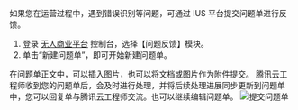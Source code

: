 ﻿如果您在运营过程中，遇到错误识别等问题，可通过 IUS 平台提交问题单进行反馈。
1. 登录 [无人商业平台]() 控制台，选择【问题反馈】模块。
2. 单击“新建问题单”，即可开始新建问题单。
 
在问题单正文中，可以插入图片，也可以将文档或图片作为附件提交。
腾讯云工程师收到您的问题单后，会及时进行处理，并将后续处理进展同步更新到问题单中，您可以回复单与腾讯云工程师交流。也可以继续编辑问题单。
![提交问题单](https://main.qcloudimg.com/raw/406e8922560cfacb9fa386173ae66730.png)
